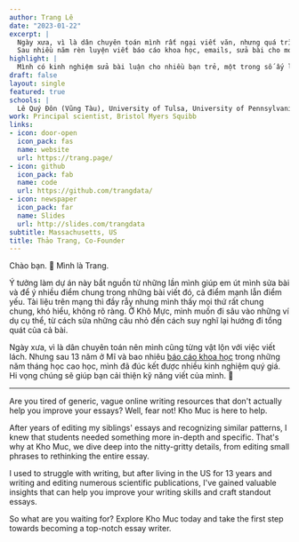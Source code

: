 ```yaml
---
author: Trang Lê
date: "2023-01-22"
excerpt: |
  Ngày xưa, vì là dân chuyên toán mình rất ngại viết văn, nhưng quá trình học cao học đã buộc mình phải viết rất nhiều.
  Sau nhiều năm rèn luyện viết báo cáo khoa học, emails, sửa bài cho mọi người, mình đúc kết được vài mẩu kiến thức be bé hi vọng sẽ có ích cho các bạn. :sunflower:
highlight: |
  Mình có kinh nghiệm sửa bài luận cho nhiều bạn trẻ, một trong số ấy là Lê Đình Nam, chủ nhân học bổng toàn phần ở VinUni và 7 trường đại học ở Mĩ 
draft: false
layout: single
featured: true
schools: |
  Lê Quý Đôn (Vũng Tàu), University of Tulsa, University of Pennsylvania
work: Principal scientist, Bristol Myers Squibb
links:
- icon: door-open
  icon_pack: fas
  name: website
  url: https://trang.page/
- icon: github
  icon_pack: fab
  name: code
  url: https://github.com/trangdata/
- icon: newspaper
  icon_pack: far
  name: Slides
  url: http://slides.com/trangdata
subtitle: Massachusetts, US
title: Thảo Trang, Co-Founder
---
```


Chào bạn. :wave: 
Mình là Trang. 



Ý tưởng làm dự án này bắt nguồn từ những lần mình giúp em út mình sửa bài và để ý nhiều điểm chung trong những bài viết đó, cả điểm mạnh lẫn điểm yếu.
Tài liệu trên mạng thì đầy rẫy nhưng mình thấy mọi thứ rất chung chung, khó hiểu, không rõ ràng.
Ở Khô Mực, mình muốn đi sâu vào những ví dụ cụ thể, từ cách sửa những câu nhỏ đến cách suy nghĩ lại hướng đi tổng quát của cả bài.

Ngày xưa, vì là dân chuyên toán nên mình cũng từng vật lộn với việc viết lách.
Nhưng sau 13 năm ở Mĩ và bao nhiêu [báo cáo khoa học](https://scholar.google.com/citations?user=OMpJVfsAAAAJ&hl=en&authuser=1) trong những năm tháng học cao học, mình đã đúc kết được nhiều kinh nghiệm quý giá. 
Hi vọng chúng sẽ giúp bạn cải thiện kỹ năng viết của mình. :sunflower:


---

Are you tired of generic, vague online writing resources that don't actually help you improve your essays? Well, fear not! Kho Muc is here to help.

After years of editing my siblings' essays and recognizing similar patterns, I knew that students needed something more in-depth and specific. That's why at Kho Muc, we dive deep into the nitty-gritty details, from editing small phrases to rethinking the entire essay.

I used to struggle with writing, but after living in the US for 13 years and writing and editing numerous scientific publications, I've gained valuable insights that can help you improve your writing skills and craft standout essays.

So what are you waiting for? Explore Kho Muc today and take the first step towards becoming a top-notch essay writer.
